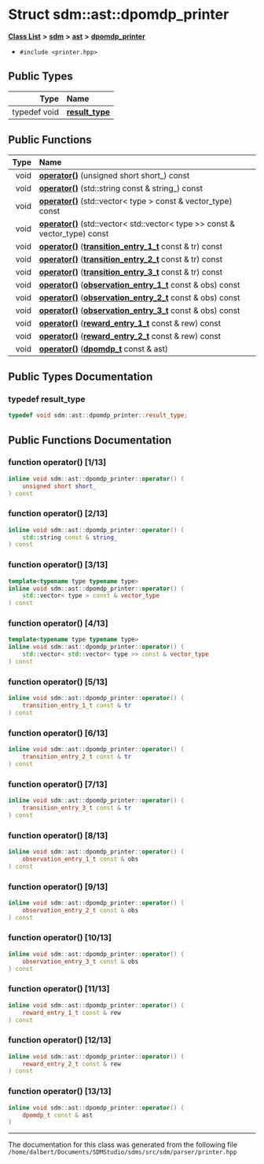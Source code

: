 
<NavBar active_item_id="2"/>

# Struct sdm::ast::dpomdp\_printer


[**Class List**](annotated.md) **>** [**sdm**](namespacesdm.md) **>** [**ast**](namespacesdm_1_1ast.md) **>** [**dpomdp\_printer**](structsdm_1_1ast_1_1dpomdp__printer.md)





* `#include <printer.hpp>`











## Public Types

| Type | Name |
| ---: | :--- |
| typedef void | [**result\_type**](structsdm_1_1ast_1_1dpomdp__printer.md#typedef-result-type)  <br> |




## Public Functions

| Type | Name |
| ---: | :--- |
|  void | [**operator()**](structsdm_1_1ast_1_1dpomdp__printer.md#function-operator()-1-13) (unsigned short short\_) const<br> |
|  void | [**operator()**](structsdm_1_1ast_1_1dpomdp__printer.md#function-operator()-2-13) (std::string const & string\_) const<br> |
|  void | [**operator()**](structsdm_1_1ast_1_1dpomdp__printer.md#function-operator()-3-13) (std::vector&lt; type &gt; const & vector\_type) const<br> |
|  void | [**operator()**](structsdm_1_1ast_1_1dpomdp__printer.md#function-operator()-4-13) (std::vector&lt; std::vector&lt; type &gt;&gt; const & vector\_type) const<br> |
|  void | [**operator()**](structsdm_1_1ast_1_1dpomdp__printer.md#function-operator()-5-13) ([**transition\_entry\_1\_t**](structsdm_1_1ast_1_1transition__entry__1__t.md) const & tr) const<br> |
|  void | [**operator()**](structsdm_1_1ast_1_1dpomdp__printer.md#function-operator()-6-13) ([**transition\_entry\_2\_t**](structsdm_1_1ast_1_1transition__entry__2__t.md) const & tr) const<br> |
|  void | [**operator()**](structsdm_1_1ast_1_1dpomdp__printer.md#function-operator()-7-13) ([**transition\_entry\_3\_t**](structsdm_1_1ast_1_1transition__entry__3__t.md) const & tr) const<br> |
|  void | [**operator()**](structsdm_1_1ast_1_1dpomdp__printer.md#function-operator()-8-13) ([**observation\_entry\_1\_t**](structsdm_1_1ast_1_1observation__entry__1__t.md) const & obs) const<br> |
|  void | [**operator()**](structsdm_1_1ast_1_1dpomdp__printer.md#function-operator()-9-13) ([**observation\_entry\_2\_t**](structsdm_1_1ast_1_1observation__entry__2__t.md) const & obs) const<br> |
|  void | [**operator()**](structsdm_1_1ast_1_1dpomdp__printer.md#function-operator()-10-13) ([**observation\_entry\_3\_t**](structsdm_1_1ast_1_1observation__entry__3__t.md) const & obs) const<br> |
|  void | [**operator()**](structsdm_1_1ast_1_1dpomdp__printer.md#function-operator()-11-13) ([**reward\_entry\_1\_t**](structsdm_1_1ast_1_1reward__entry__1__t.md) const & rew) const<br> |
|  void | [**operator()**](structsdm_1_1ast_1_1dpomdp__printer.md#function-operator()-12-13) ([**reward\_entry\_2\_t**](structsdm_1_1ast_1_1reward__entry__2__t.md) const & rew) const<br> |
|  void | [**operator()**](structsdm_1_1ast_1_1dpomdp__printer.md#function-operator()-13-13) ([**dpomdp\_t**](structsdm_1_1ast_1_1dpomdp__t.md) const & ast) <br> |








## Public Types Documentation


### typedef result\_type 


```cpp
typedef void sdm::ast::dpomdp_printer::result_type;
```


## Public Functions Documentation


### function operator() [1/13]


```cpp
inline void sdm::ast::dpomdp_printer::operator() (
    unsigned short short_
) const
```



### function operator() [2/13]


```cpp
inline void sdm::ast::dpomdp_printer::operator() (
    std::string const & string_
) const
```



### function operator() [3/13]


```cpp
template<typename type typename type>
inline void sdm::ast::dpomdp_printer::operator() (
    std::vector< type > const & vector_type
) const
```



### function operator() [4/13]


```cpp
template<typename type typename type>
inline void sdm::ast::dpomdp_printer::operator() (
    std::vector< std::vector< type >> const & vector_type
) const
```



### function operator() [5/13]


```cpp
inline void sdm::ast::dpomdp_printer::operator() (
    transition_entry_1_t const & tr
) const
```



### function operator() [6/13]


```cpp
inline void sdm::ast::dpomdp_printer::operator() (
    transition_entry_2_t const & tr
) const
```



### function operator() [7/13]


```cpp
inline void sdm::ast::dpomdp_printer::operator() (
    transition_entry_3_t const & tr
) const
```



### function operator() [8/13]


```cpp
inline void sdm::ast::dpomdp_printer::operator() (
    observation_entry_1_t const & obs
) const
```



### function operator() [9/13]


```cpp
inline void sdm::ast::dpomdp_printer::operator() (
    observation_entry_2_t const & obs
) const
```



### function operator() [10/13]


```cpp
inline void sdm::ast::dpomdp_printer::operator() (
    observation_entry_3_t const & obs
) const
```



### function operator() [11/13]


```cpp
inline void sdm::ast::dpomdp_printer::operator() (
    reward_entry_1_t const & rew
) const
```



### function operator() [12/13]


```cpp
inline void sdm::ast::dpomdp_printer::operator() (
    reward_entry_2_t const & rew
) const
```



### function operator() [13/13]


```cpp
inline void sdm::ast::dpomdp_printer::operator() (
    dpomdp_t const & ast
) 
```



------------------------------
The documentation for this class was generated from the following file `/home/dalbert/Documents/SDMStudio/sdms/src/sdm/parser/printer.hpp`
